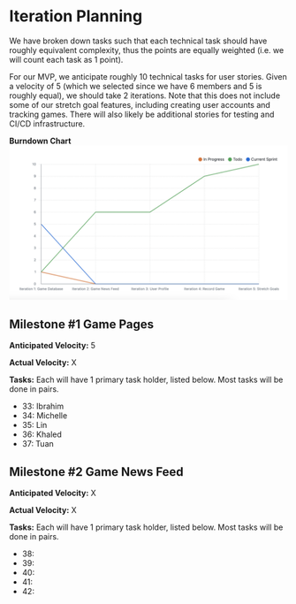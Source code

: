 # Iteration Planning
We have broken down tasks such that each technical task should have roughly equivalent complexity, thus the points are equally weighted (i.e. we will count each task as 1 point). 

For our MVP, we anticipate roughly 10 technical tasks for user stories. Given a velocity of 5 (which we selected since we have 6 members and 5 is roughly equal), we should take 2 iterations. Note that this does not include some of our stretch goal features, including creating user accounts and tracking games. There will also likely be additional stories for testing and CI/CD infrastructure.

**Burndown Chart**
![Burndown Chart](hw6_burndown.png)

## Milestone #1 Game Pages

**Anticipated Velocity:** 5

**Actual Velocity:** X

**Tasks:** Each will have 1 primary task holder, listed below. Most tasks will be done in pairs.
- 33: Ibrahim
- 34: Michelle
- 35: Lin
- 36: Khaled
- 37: Tuan

## Milestone #2 Game News Feed

**Anticipated Velocity:** X

**Actual Velocity:** X

**Tasks:** Each will have 1 primary task holder, listed below. Most tasks will be done in pairs.
- 38:
- 39:
- 40:
- 41:
- 42:
